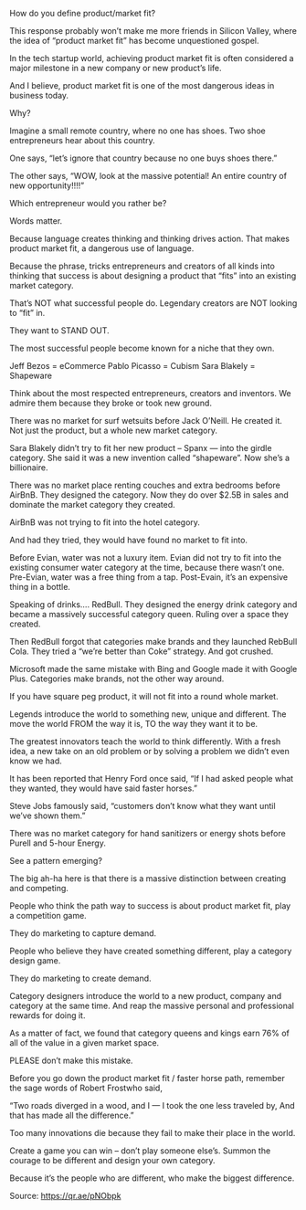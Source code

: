 How do you define product/market fit?

This response probably won’t make me more friends in Silicon Valley, where the idea of “product market fit” has become unquestioned gospel.

In the tech startup world, achieving product market fit is often considered a major milestone in a new company or new product’s life.

And I believe, product market fit is one of the most dangerous ideas in business today.

Why?

Imagine a small remote country, where no one has shoes. Two shoe entrepreneurs hear about this country.

One says, “let’s ignore that country because no one buys shoes there.”

The other says, “WOW, look at the massive potential! An entire country of new opportunity!!!!”

Which entrepreneur would you rather be?

Words matter.

Because language creates thinking and thinking drives action. That makes product market fit, a dangerous use of language.

Because the phrase, tricks entrepreneurs and creators of all kinds into thinking that success is about designing a product that “fits” into an existing market category.

That’s NOT what successful people do. Legendary creators are NOT looking to “fit” in.

They want to STAND OUT.

The most successful people become known for a niche that they own.

Jeff Bezos = eCommerce
Pablo Picasso = Cubism
Sara Blakely = Shapeware

Think about the most respected entrepreneurs, creators and inventors. We admire them because they broke or took new ground.

There was no market for surf wetsuits before Jack O’Neill. He created it. Not just the product, but a whole new market category.

Sara Blakely didn’t try to fit her new product – Spanx — into the girdle category. She said it was a new invention called “shapeware”. Now she’s a billionaire.

There was no market place renting couches and extra bedrooms before AirBnB. They designed the category. Now they do over $2.5B in sales and dominate the market category they created.

AirBnB was not trying to fit into the hotel category.

And had they tried, they would have found no market to fit into.

Before Evian, water was not a luxury item. Evian did not try to fit into the existing consumer water category at the time, because there wasn’t one. Pre-Evian, water was a free thing from a tap. Post-Evain, it’s an expensive thing in a bottle.

Speaking of drinks…. RedBull. They designed the energy drink category and became a massively successful category queen. Ruling over a space they created.

Then RedBull forgot that categories make brands and they launched RebBull Cola. They tried a “we’re better than Coke” strategy. And got crushed.

Microsoft made the same mistake with Bing and Google made it with Google Plus. Categories make brands, not the other way around.

If you have square peg product, it will not fit into a round whole market.

Legends introduce the world to something new, unique and different. The move the world FROM the way it is, TO the way they want it to be.

The greatest innovators teach the world to think differently. With a fresh idea, a new take on an old problem or by solving a problem we didn’t even know we had.

It has been reported that Henry Ford once said, “If I had asked people what they wanted, they would have said faster horses.”

Steve Jobs famously said, “customers don’t know what they want until we’ve shown them.”

There was no market category for hand sanitizers or energy shots before Purell and 5-hour Energy.

See a pattern emerging?

The big ah-ha here is that there is a massive distinction between creating and competing.

People who think the path way to success is about product market fit, play a competition game.

They do marketing to capture demand.

People who believe they have created something different, play a category design game.

They do marketing to create demand.

Category designers introduce the world to a new product, company and category at the same time. And reap the massive personal and professional rewards for doing it.

As a matter of fact, we found that category queens and kings earn 76% of all of the value in a given market space.

PLEASE don’t make this mistake.

Before you go down the product market fit / faster horse path, remember the sage words of Robert Frostwho said,

“Two roads diverged in a wood, and I — I took the one less traveled by, And that has made all the difference.”

Too many innovations die because they fail to make their place in the world.

Create a game you can win – don’t play someone else’s. Summon the courage to be different and design your own category.

Because it’s the people who are different, who make the biggest difference.

Source: https://qr.ae/pNObpk